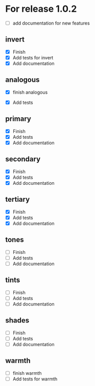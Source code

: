 # For release 1.0.2
- [ ] add documentation for new features

## invert
- [x] Finish
- [x] Add tests for invert
- [x] Add documentation

## analogous
- [x] finish analogous
- [x] Add tests


## primary
- [x] Finish
- [x] Add tests 
- [x] Add documentation

## secondary
- [x] Finish
- [x] Add tests 
- [x] Add documentation

## tertiary
- [x] Finish
- [x] Add tests 
- [x] Add documentation

## tones
- [ ] Finish
- [ ] Add tests 
- [ ] Add documentation

## tints
- [ ] Finish
- [ ] Add tests 
- [ ] Add documentation

## shades
- [ ] Finish
- [ ] Add tests 
- [ ] Add documentation

## warmth
- [ ] finish warmth
- [ ] Add tests for warmth